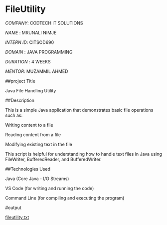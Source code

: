 # FileUtility

*COMPANY*: CODTECH IT SOLUTIONS

*NAME* : MRUNALI NIMJE

*INTERN ID*: CITSOD690

*DOMAIN* : JAVA PROGRAMMING

*DURATION* : 4 WEEKS

*MENTOR*: MUZAMMIL AHMED

##project Title

Java File Handling Utility

##Description

This is a simple Java application that demonstrates basic file operations such as:

Writing content to a file

Reading content from a file

Modifying existing text in the file


This script is helpful for understanding how to handle text files in Java using FileWriter, BufferedReader, and BufferedWriter.

##Technologies Used

Java (Core Java - I/O Streams)

VS Code (for writing and running the code)

Command Line (for compiling and executing the program)

#output

[fileutility.txt](https://github.com/user-attachments/files/20839300/fileutility.txt)
